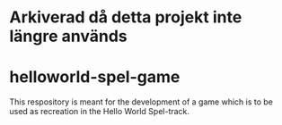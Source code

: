 # Arkiverad då detta projekt inte längre används

# helloworld-spel-game
This respository is meant for the development of a game which is to be used as recreation in the Hello World Spel-track.
